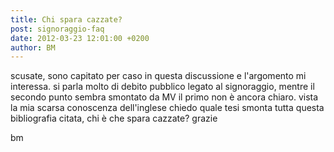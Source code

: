 ```yaml
---
title: Chi spara cazzate?
post: signoraggio-faq
date: 2012-03-23 12:01:00 +0200
author: BM
---
```

scusate, sono capitato per caso in questa discussione e l'argomento mi interessa.
si parla molto di debito pubblico legato al signoraggio, mentre il secondo punto sembra smontato da MV il primo non è ancora chiaro.
vista la mia scarsa conoscenza dell'inglese chiedo quale tesi smonta tutta questa bibliografia citata, chi è che spara cazzate?
grazie

bm